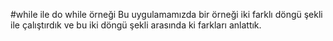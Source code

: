 #while ile do while örneği
Bu uygulamamızda bir örneği iki farklı döngü şekli ile çalıştırdık ve bu iki döngü şekli arasında ki farkları anlattık.

